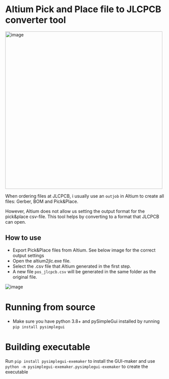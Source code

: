 # Altium Pick and Place file to JLCPCB converter tool
<img width="498" alt="image" src="https://user-images.githubusercontent.com/90630/148036893-3ff3a9f1-e89e-4745-989b-4981c5f5d714.png">

When ordering files at JLCPCB, i usually use an `outjob` in Altium to create all files: Gerber, BOM and Pick&Place.  

However, Altium does not allow us setting the output format for the pick&place csv-file. 
This tool helps by converting to a format that JLCPCB can open. 


## How to use
- Export Pick&Place files from Altium. See below image for the correct output settings
- Open the altium2jlc.exe file.
- Select the .csv file that Altium generated in the first step.
- A new file `pos_jlcpcb.csv` will be generated in the same folder as the original file.

![image](https://user-images.githubusercontent.com/90630/148036842-f918e2a0-b490-400d-a820-dbe7b94059af.png)


# Running from source
- Make sure you have python 3.8+ and pySimpleGui installed by running `pip install pysimplegui`

# Building executable
Run `pip install pysimplegui-exemaker` to install the GUI-maker and use `python -m pysimplegui-exemaker.pysimplegui-exemaker` to create the executable 
